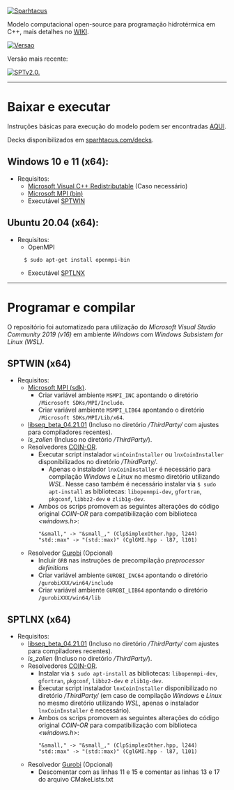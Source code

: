 [![Sparhtacus](https://sparhtacus.com/wp-content/uploads/2020/12/spt-hzG.png)](https://sparhtacus.com/sobre/)


Modelo computacional open-source para programação hidrotérmica em C++, mais detalhes no [WIKI](https://github.com/SPARHTACUS/SPTcpp/wiki). 

[![Versao](https://img.shields.io/github/license/SPARHTACUS/SPTcpp)](https://github.com/SPARHTACUS/SPTcpp/blob/main/LICENSE.md)


Versão mais recente:

[![SPTv2.0.](https://img.shields.io/github/v/release/sparhtacus/SPTcpp)](https://github.com/SPARHTACUS/SPTcpp/releases/tag/SPTv2.0)

---------------------------------------------------------------------------------------------------------------------------------------------------------

# Baixar e executar

Instruções básicas para execução do modelo podem ser encontradas [AQUI](https://github.com/SPARHTACUS/SPTcpp/wiki/Execucao-Basica).

Decks disponibilizados em [sparhtacus.com/decks](https://sparhtacus.com/decks).

## Windows 10 e 11 (x64):

* Requisitos:
  * [Microsoft Visual C++ Redistributable](https://docs.microsoft.com/en-US/cpp/windows/latest-supported-vc-redist?view=msvc-170) (Caso necessário) 
  * [Microsoft MPI (bin)](https://docs.microsoft.com/en-us/message-passing-interface/microsoft-mpi)
  * Executável [SPTWIN](https://github.com/SPARHTACUS/SPTcpp/releases)

## Ubuntu 20.04 (x64):

* Requisitos:
  * OpenMPI
  ```
    $ sudo apt-get install openmpi-bin
  ```  
  * Executável [SPTLNX](https://github.com/SPARHTACUS/SPTcpp/releases)

---------------------------------------------------------------------------------------------------------------------------------------------------------

# Programar e compilar

O repositório foi automatizado para utilização do *Microsoft Visual Studio Community 2019 (v16)* em ambiente *Windows* com *Windows Subsistem for Linux (WSL)*.

## SPTWIN (x64)

* Requisitos:
  * [Microsoft MPI (sdk)](https://docs.microsoft.com/en-us/message-passing-interface/microsoft-mpi).
    * Criar variável ambiente `MSMPI_INC` apontando o diretório `/Microsoft SDKs/MPI/Include`.
    * Criar variável ambiente `MSMPI_LIB64` apontando o diretório `/Microsoft SDKs/MPI/Lib/x64`.
  * [libseq_beta_04.21.01](http://www.multires.caltech.edu/software/libseq/) (Incluso no diretório */ThirdParty/* com ajustes para compiladores recentes).
  * *ls_zollen* (Incluso no diretório */ThirdParty/*).
  * Resolvedores [COIN-OR](https://github.com/coin-or).
    * Executar script instalador `winCoinInstaller` ou `lnxCoinInstaller` disponibilizados no diretório */ThirdParty/*.
      *  Apenas o instalador `lnxCoinInstaller` é necessário para compilação *Windows* e *Linux* no mesmo diretório utilizando *WSL*. Nesse caso também é necessário instalar via `$ sudo apt-install` as bibliotecas: `libopenmpi-dev`, `gfortran`, `pkgconf`, `libbz2-dev` e `zlib1g-dev`.
    * Ambos os scrips promovem as seguintes alterações do código original *COIN-OR* para compatibilização com biblioteca *<windows.h>*:
        ```
        "&small," -> "&small_," (ClpSimplexOther.hpp, l244)
        "std::max" -> "(std::max)" (CglGMI.hpp - l87, l101)
        ```
  * Resolvedor [Gurobi](https://www.gurobi.com/) (Opcional)
    * Incluir `GRB` nas instruções de precompilação *preprocessor definitions*
    * Criar variável ambiente `GUROBI_INC64` apontando o diretório `/gurobiXXX/win64/include`
    * Criar variável ambiente `GUROBI_LIB64` apontando o diretório `/gurobiXXX/win64/lib`

## SPTLNX (x64)

* Requisitos:
  * [libseq_beta_04.21.01](http://www.multires.caltech.edu/software/libseq/) (Incluso no diretório */ThirdParty/* com ajustes para compiladores recentes).
  * *ls_zollen* (Incluso no diretório */ThirdParty/*).
  * Resolvedores [COIN-OR](https://github.com/coin-or).
    * Instalar via `$ sudo apt-install` as bibliotecas: `libopenmpi-dev`, `gfortran`, `pkgconf`, `libbz2-dev` e `zlib1g-dev`.
    * Executar script instalador `lnxCoinInstaller` disponibilizado no diretório */ThirdParty/* (em caso de compilação *Windows* e *Linux* no mesmo diretório utilizando *WSL*, apenas o instalador `lnxCoinInstaller` é necessário).
    * Ambos os scrips promovem as seguintes alterações do código original *COIN-OR* para compatibilização com biblioteca *<windows.h>*:
        ```
        "&small," -> "&small_," (ClpSimplexOther.hpp, l244)
        "std::max" -> "(std::max)" (CglGMI.hpp - l87, l101)
        ```
  * Resolvedor [Gurobi](https://www.gurobi.com/) (Opcional)
    * Descomentar com as linhas 11 e 15 e comentar as linhas 13 e 17 do arquivo CMakeLists.txt

